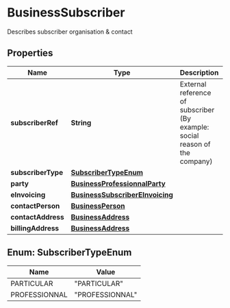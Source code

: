 

# BusinessSubscriber

Describes subscriber organisation & contact
## Properties

Name | Type | Description | Notes
------------ | ------------- | ------------- | -------------
**subscriberRef** | **String** | External reference of subscriber (By example: social reason of the company) |  [optional]
**subscriberType** | [**SubscriberTypeEnum**](#SubscriberTypeEnum) |  | 
**party** | [**BusinessProfessionnalParty**](BusinessProfessionnalParty.md) |  |  [optional]
**eInvoicing** | [**BusinessSubscriberEInvoicing**](BusinessSubscriberEInvoicing.md) |  |  [optional]
**contactPerson** | [**BusinessPerson**](BusinessPerson.md) |  | 
**contactAddress** | [**BusinessAddress**](BusinessAddress.md) |  | 
**billingAddress** | [**BusinessAddress**](BusinessAddress.md) |  | 



## Enum: SubscriberTypeEnum

Name | Value
---- | -----
PARTICULAR | &quot;PARTICULAR&quot;
PROFESSIONNAL | &quot;PROFESSIONNAL&quot;



